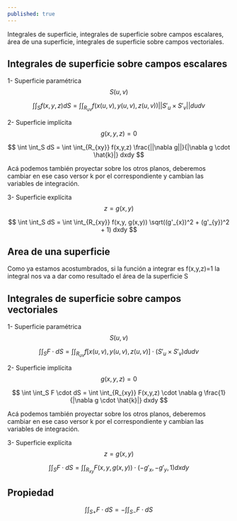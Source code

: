 ```yaml
---
published: true
---
```

Integrales de superficie, integrales de superficie sobre campos escalares, área de una superficie, integrales de superficie sobre campos vectoriales.

## Integrales de superficie sobre campos escalares

1- Superficie paramétrica $$S(u,v)$$

$$ \int \int_S f(x,y,z) dS = \int \int_{R_{uv}} f(x(u,v), y(u,v), z(u,v)) || S'_{u} \times S'_{v} || dudv $$

2- Superficie implícita $$g(x,y,z)=0$$


$$ \int \int_S dS = \int \int_{R_{xy}} f(x,y,z) \frac{||\nabla g||}{|\nabla g \cdot \hat{k}|} dxdy $$

Acá podemos también proyectar sobre los otros planos, deberemos cambiar en ese caso versor k por el correspondiente y cambian las variables de integración.

3- Superficie explícita $$z=g(x,y)$$

$$ \int \int_S dS = \int \int_{R_{xy}} f(x,y, g(x,y)) \sqrt((g'_{x})^2 + (g'_{y})^2 + 1) dxdy $$

## Area de una superficie

Como ya estamos acostumbrados, si la función a integrar es f(x,y,z)=1 la integral nos va a dar como resultado el área de la superficie S

## Integrales de superficie sobre campos vectoriales

1- Superficie paramétrica $$S(u,v)$$

$$ \int \int_S F \cdot dS = \int \int_{R_{uv}} f[x(u,v), y(u,v), z(u,v)] \cdot (S'_{u} \times S'_{v}) dudv $$

2- Superficie implícita $$g(x,y,z)=0$$

$$ \int \int_S F \cdot dS = \int \int_{R_{xy}} F(x,y,z) \cdot \nabla g \frac{1}{|\nabla g \cdot \hat{k}|} dxdy $$

Acá podemos también proyectar sobre los otros planos, deberemos cambiar en ese caso versor k por el correspondiente y cambian las variables de integración.

3- Superficie explícita $$z=g(x,y)$$

$$ \int \int_S F \cdot dS = \int \int_{R_{xy}} F(x,y,g(x,y)) \cdot (-g'_{x}, -g'_{y}, 1) dxdy $$

## Propiedad

$$ \int \int_{S+} F \cdot dS = - \int \int_{S-} F \cdot dS $$
